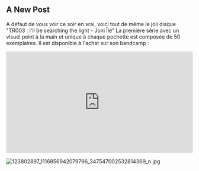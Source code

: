 ## A New Post

A défaut de vous voir ce soir en vrai, voici tout de même le joli disque "TR003 : i'll be searching the light - Joni Île"
La première série avec un visuel peint à la main et unique à chaque pochette est composée de 50 exemplaires.
Il est disponible à l'achat sur son bandcamp :

<iframe style="border: 0; width: 100%; height: 274px;" src="https://bandcamp.com/EmbeddedPlayer/album=3417428314/size=small/bgcol=ffffff/linkcol=0687f5/transparent=true/" seamless><a href="https://joniile.bandcamp.com/album/ill-be-searching-the-light">i&#39;ll be searching the light by Joni Île</a></iframe>

![123802897_1116856942079796_347547002532814369_n.jpg]({{site.baseurl}}/_articles/123802897_1116856942079796_347547002532814369_n.jpg)

